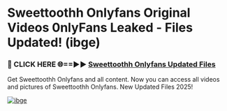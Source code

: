 # Sweettoothh Onlyfans Original Videos 0nlyFans Leaked - Files Updated! (ibge)

<h3>🔴 CLICK HERE 🌐==►► <a href="https://tinyurl.com/2m67pmp6" rel="nofollow">Sweettoothh Onlyfans Updated Files</a></h3>

Get Sweettoothh Onlyfans and all content. Now you can access all videos and pictures of Sweettoothh Onlyfans. New Updated Files 2025!

[![ibge](https://i.imgur.com/H4QAA4z.gif)](https://tinyurl.com/2m67pmp6)